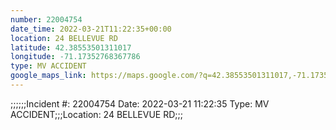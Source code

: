 ```yaml
---
number: 22004754
date_time: 2022-03-21T11:22:35+00:00
location: 24 BELLEVUE RD
latitude: 42.38553501311017
longitude: -71.17352768367786
type: MV ACCIDENT
google_maps_link: https://maps.google.com/?q=42.38553501311017,-71.17352768367786
---
```


;;;;;;Incident #: 22004754  Date: 2022-03-21 11:22:35   Type: MV ACCIDENT;;;Location: 24 BELLEVUE RD;;;
